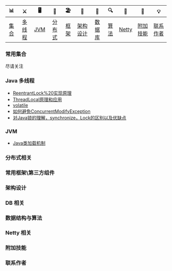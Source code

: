| 📊 |⚔️ | 🖥 | 🚏 | 🏖  | 🌁| 📮 | 🔍 | 🚀 | 🌈 |💡
| :--------: | :---------: | :---------: | :---------: | :---------: | :---------:| :---------: | :-------: | :-------:| :------:|:------:|
| [集合](#常用集合) | [多线程](#java-多线程)|[JVM](#jvm) | [分布式](#分布式相关) |[框架](#常用框架第三方组件)|[架构设计](#架构设计)| [数据库](#db-相关) |[算法](#数据结构与算法)|[Netty](#netty-相关)| [附加技能](#附加技能)|[联系作者](#联系作者) |

### 常用集合
尽请关注


### Java 多线程
- [ReentrantLock%20实现原理](https://github.com/lianggexiao/java-interview/tree/master/docs/thread/ReentrantLock%20实现原理.md)
- [ThreadLocal原理和应用](https://github.com/lianggexiao/java-interview/tree/master/docs/thread/ThreadLocal原理和应用.md)
- [volatile](https://github.com/lianggexiao/java-interview/tree/master/docs/thread/volatile.md)
- [如何避免ConcurrentModifyException](https://github.com/lianggexiao/java-interview/tree/master/docs/thread/如何避免ConcurrentModifyException.md)
- [对Java锁的理解，synchronize，Lock的区别以及优缺点](https://github.com/lianggexiao/java-interview/tree/master/docs/thread/对Java锁的理解，synchronize，Lock的区别以及优缺点.md)

### JVM
- [Java类加载机制](https://github.com/lianggexiao/java-interview/tree/master/docs/jvm/Java类加载机制.md)


### 分布式相关


### 常用框架\第三方组件


### 架构设计


### DB 相关


### 数据结构与算法

### Netty 相关


### 附加技能

### 联系作者




